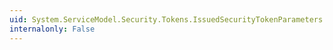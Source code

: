 ```yaml
---
uid: System.ServiceModel.Security.Tokens.IssuedSecurityTokenParameters.KeySize
internalonly: False
---
```

